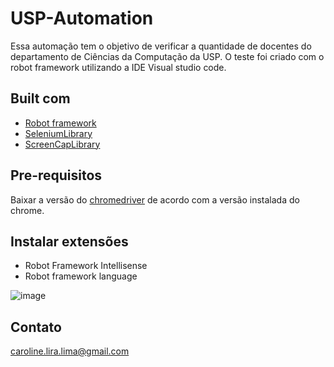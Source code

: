# USP-Automation

Essa automação tem o objetivo de verificar a quantidade de docentes do departamento de Ciências da Computação da USP. O teste foi criado com o robot framework utilizando a IDE Visual studio code.

## Built com

- [Robot framework](https://robotframework.org/)
- [SeleniumLibrary](https://github.com/robotframework/SeleniumLibrary/)
- [ScreenCapLibrary](https://github.com/rticau/ScreenCapLibrary)

## Pre-requisitos

Baixar a versão do [chromedriver](https://chromedriver.chromium.org/downloads) de acordo com a versão instalada do chrome.

## Instalar extensões

- Robot Framework Intellisense
- Robot framework language

![image](https://user-images.githubusercontent.com/65560425/172761300-50d6ad7b-f6e0-4097-88c4-8c2fe5979032.png)

## Contato
caroline.lira.lima@gmail.com
